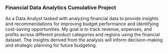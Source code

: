 ### Financial Data Analytics Cumulative Project

As a Data Analyst tasked with analyzing financial data to provide insights and recommendations for improving budget performance and identifying cost-saving opportunities. 
My goal is to track revenue, expenses, and profits across different product categories and regions using the financial dataset. The insights derived from the analysis will inform decision-making and strategic planning for future budgeting.
